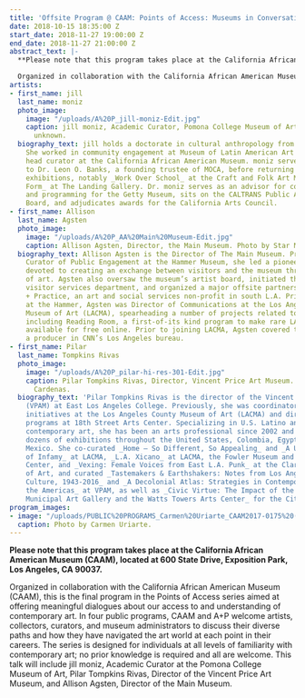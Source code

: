 ```yaml
---
title: 'Offsite Program @ CAAM: Points of Access: Museums in Conversation'
date: 2018-10-15 18:35:00 Z
start_date: 2018-11-27 19:00:00 Z
end_date: 2018-11-27 21:00:00 Z
abstract_text: |-
  **Please note that this program takes place at the California African American Museum (CAAM), located at 600 State Drive, Exposition Park, Los Angeles, CA 90037.**

  Organized in collaboration with the California African American Museum (CAAM), this is the final program in the Points of Access series aimed at offering meaningful dialogues about our access to and understanding of contemporary art. In four public programs, CAAM and A+P welcome artists, collectors, curators, and museum administrators to discuss their diverse paths and how they have navigated the art world at each point in their careers. The series is designed for individuals at all levels of familiarity with contemporary art; no prior knowledge is required and all are welcome.  This talk will include jill moniz, Academic Curator at the Pomona College Museum of Art, Pilar Tompkins Rivas, Director of the Vincent Price Art Museum, and Allison Agsten, Director of the Main Museum.
artists:
- first_name: jill
  last_name: moniz
  photo_image:
    image: "/uploads/A%20P_jill-moniz-Edit.jpg"
    caption: jill moniz, Academic Curator, Pomona College Museum of Art. Photographer
      unknown.
  biography_text: jill holds a doctorate in cultural anthropology from Indiana University.
    She worked in community engagement at Museum of Latin American Art before becoming
    head curator at the California African American Museum. moniz served as curator
    to Dr. Leon O. Banks, a founding trustee of MOCA, before returning to large-scale
    exhibitions, notably _Work Over School_ at the Craft and Folk Art Museum and _Signifying
    Form_ at The Landing Gallery. Dr. moniz serves as an advisor for community engagement
    and programming for the Getty Museum, sits on the CALTRANS Public Art Advisory
    Board, and adjudicates awards for the California Arts Council.
- first_name: Allison
  last_name: Agsten
  photo_image:
    image: "/uploads/A%20P_AA%20Main%20Museum-Edit.jpg"
    caption: Allison Agsten, Director, the Main Museum. Photo by Star Montana.
  biography_text: Allison Agsten is the Director of The Main Museum. Previously, as
    Curator of Public Engagement at the Hammer Museum, she led a pioneering program
    devoted to creating an exchange between visitors and the museum through works
    of art. Agsten also oversaw the museum’s artist board, initiated the Hammer’s
    visitor services department, and organized a major offsite partnership with Art
    + Practice, an art and social services non-profit in south L.A. Prior to her time
    at the Hammer, Agsten was Director of Communications at the Los Angeles County
    Museum of Art (LACMA), spearheading a number of projects related to accessibility
    including Reading Room, a first-of-its kind program to make rare LACMA publications
    available for free online. Prior to joining LACMA, Agsten covered the arts as
    a producer in CNN’s Los Angeles bureau.
- first_name: Pilar
  last_name: Tompkins Rivas
  photo_image:
    image: "/uploads/A%20P_pilar-hi-res-301-Edit.jpg"
    caption: Pilar Tompkins Rivas, Director, Vincent Price Art Museum. Photo by Rafa
      Cardenas.
  biography_text: 'Pilar Tompkins Rivas is the director of the Vincent Price Art Museum
    (VPAM) at East Los Angeles College. Previously, she was coordinator of curatorial
    initiatives at the Los Angeles County Museum of Art (LACMA) and director of residency
    programs at 18th Street Arts Center. Specializing in U.S. Latino and Latin American
    contemporary art, she has been an arts professional since 2002 and has organized
    dozens of exhibitions throughout the United States, Colombia, Egypt, France, and
    Mexico. She co-curated _Home – So Different, So Appealing_ and _A Universal History
    of Infamy_ at LACMA, _L.A. Xicano_ at LACMA, the Fowler Museum and the Autry National
    Center, and _Vexing: Female Voices from East L.A. Punk_ at the Claremont Museum
    of Art, and curated _Tastemakers & Earthshakers: Notes from Los Angeles Youth
    Culture, 1943-2016_ and _A Decolonial Atlas: Strategies in Contemporary Art of
    the Americas_ at VPAM, as well as _Civic Virtue: The Impact of the Los Angeles
    Municipal Art Gallery and the Watts Towers Arts Center_ for the City of Los Angeles.'
program_images:
- image: "/uploads/PUBLIC%20PROGRAMS_Carmen%20Uriarte_CAAM2017-0175%20(1)%20copy.jpg.jpeg"
  caption: Photo by Carmen Uriarte.
---
```


**Please note that this program takes place at the California African American Museum (CAAM), located at 600 State Drive, Exposition Park, Los Angeles, CA 90037.**

Organized in collaboration with the California African American Museum (CAAM), this is the final program in the Points of Access series aimed at offering meaningful dialogues about our access to and understanding of contemporary art. In four public programs, CAAM and A+P welcome artists, collectors, curators, and museum administrators to discuss their diverse paths and how they have navigated the art world at each point in their careers. The series is designed for individuals at all levels of familiarity with contemporary art; no prior knowledge is required and all are welcome.  This talk will include jill moniz, Academic Curator at the Pomona College Museum of Art, Pilar Tompkins Rivas, Director of the Vincent Price Art Museum, and Allison Agsten, Director of the Main Museum.